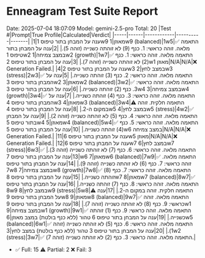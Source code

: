 # Enneagram Test Suite Report
Date: 2025-07-04 18:07:09
Model: gemini-2.5-pro
Total: 20
|Test #|Prompt|True Profile|Calculated|Verdict|
|-----|------|------------|----------|-------|
|1|ענה על המבחן בתור טיפוס 1w9 מאוזן|1w9 (balanced)|1w5|✅ התאמה מלאה. זוהה כראשי: 1. כנף (9) לא זוהתה כשנייה (זוהה 5).|
|2|ענה על המבחן בתור טיפוס 1w2 במצב צמיחה|1w2 (growth)|1w7|✅ התאמה מלאה. זוהה כראשי: 1. כנף (2) לא זוהתה כשנייה (זוהה 7).|
|3|ענה על המבחן בתור טיפוס 2w1 מאוזן|N/A|N/A|❌ Generation Failed.|
|4|ענה על המבחן בתור טיפוס 2w3 במצב לחץ|2w3 (stress)|2w3|✅ התאמה מלאה. זוהה כראשי: 2. כנף (3) זוהתה כשנייה.|
|5|ענה על המבחן בתור טיפוס 3w2 מאוזן|3w2 (balanced)|3w2|✅ התאמה מלאה. זוהה כראשי: 3. כנף (2) זוהתה כשנייה.|
|6|ענה על המבחן בתור טיפוס 3w4 במצב צמיחה|3w4 (growth)|3w4|✅ התאמה מלאה. זוהה כראשי: 3. כנף (4) זוהתה כשנייה.|
|7|ענה על המבחן בתור טיפוס 4w3 מאוזן|4w3 (balanced)|3w4|⚠️ התאמה חלקית. זוהה במקום ה-2.|
|8|ענה על המבחן בתור טיפוס 4w5 במצב לחץ|4w5 (stress)|4w2|✅ התאמה מלאה. זוהה כראשי: 4. כנף (5) לא זוהתה כשנייה (זוהה 2).|
|9|ענה על המבחן בתור טיפוס 5w4 מאוזן|5w4 (balanced)|5w4|✅ התאמה מלאה. זוהה כראשי: 5. כנף (4) זוהתה כשנייה.|
|10|ענה על המבחן בתור טיפוס 5w6 במצב צמיחה|N/A|N/A|❌ Generation Failed.|
|11|ענה על המבחן בתור טיפוס 6w5 מאוזן|N/A|N/A|❌ Generation Failed.|
|12|ענה על המבחן בתור טיפוס 6w7 במצב לחץ|6w7 (stress)|6w3|✅ התאמה מלאה. זוהה כראשי: 6. כנף (7) לא זוהתה כשנייה (זוהה 3).|
|13|ענה על המבחן בתור טיפוס 7w6 מאוזן|7w6 (balanced)|7w9|✅ התאמה מלאה. זוהה כראשי: 7. כנף (6) לא זוהתה כשנייה (זוהה 9).|
|14|ענה על המבחן בתור טיפוס 7w8 במצב צמיחה|7w8 (growth)|7w8|✅ התאמה מלאה. זוהה כראשי: 7. כנף (8) זוהתה כשנייה.|
|15|ענה על המבחן בתור טיפוס 8w7 מאוזן|8w7 (balanced)|8w7|✅ התאמה מלאה. זוהה כראשי: 8. כנף (7) זוהתה כשנייה.|
|16|ענה על המבחן בתור טיפוס 8w9 במצב לחץ|8w9 (stress)|5w8|⚠️ התאמה חלקית. זוהה במקום ה-2.|
|17|ענה על המבחן בתור טיפוס 9w8 מאוזן|9w8 (balanced)|9w7|✅ התאמה מלאה. זוהה כראשי: 9. כנף (8) לא זוהתה כשנייה (זוהה 7).|
|18|ענה על המבחן בתור טיפוס 9w1 במצב צמיחה|9w1 (growth)|9w1|✅ התאמה מלאה. זוהה כראשי: 9. כנף (1) זוהתה כשנייה.|
|19|ענה על המבחן בתור טיפוס 6 טהור (ללא כנף בולטת) במצב מאוזן|6w5 (balanced)|6w1|✅ התאמה מלאה. זוהה כראשי: 6. כנף (5) לא זוהתה כשנייה (זוהה 1).|
|20|ענה על המבחן בתור טיפוס 3 טהור (ללא כנף בולטת) במצב לחץ|3w2 (stress)|3w7|✅ התאמה מלאה. זוהה כראשי: 3. כנף (2) לא זוהתה כשנייה (זוהה 7).|
- ✅ Full: 15  ⚠️ Partial: 2  ❌ Fail: 3
